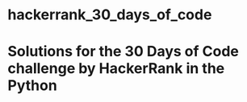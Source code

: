 # hackerrank_30_days_of_code

# Solutions for the 30 Days of Code challenge by HackerRank in the Python
